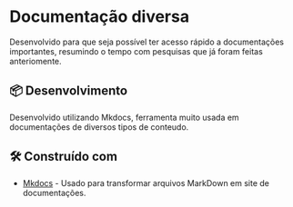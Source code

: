 # Documentação diversa

Desenvolvido para que seja possível ter acesso rápido a documentações importantes, resumindo o tempo com pesquisas que já foram feitas anteriomente.


## 📦 Desenvolvimento

Desenvolvido utilizando Mkdocs, ferramenta muito usada em documentações de diversos tipos de conteudo.

## 🛠️ Construído com

* [Mkdocs](https://www.mkdocs.org/) - Usado para transformar arquivos MarkDown em site de documentações.